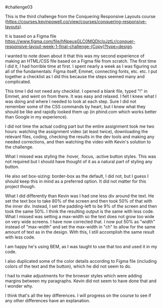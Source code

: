 #challenge03

This is the third challenge from the Conquering Responsive Layouts course (https://courses.kevinpowell.co/view/courses/conquering-responsive-layouts). 

It is based on a Figma file https://www.figma.com/file/hNpeusGLC0MQDlcIoJztLr/conquer-responsive-layout-week-1-final-challenge-(Copy)?type=design. 

I wanted to note down about it that this was my second experience of making an HTML/CSS file based on a Figma file from scratch. The first time I did it, I had horrible time at first. I spent nearly a week as I was figuring out all of the fundamentals: Figma itself, Emmet, connecting fonts, etc. etc. I put together a checklist as I did this because the steps seemed many and complicated. 

This time I did not need any checklist. I opened a blank file, typed "!" in Emmet, and went on from there. It was easy and relaxed. I felt I knew what I was doing and where I needed to look at each step. Sure I did not remember some of the CSS commands by heart, but I knew what they should be like and rapidly looked them up (in phind.com which works better than Google in my experience). 

I did not time the actual coding part but the entire assignment took me two hours: watching the assignment video (at least twice), downloading the relevant files, coding, checking the results in the dev tools and making any needed corrections, and then watching the video with Kevin's solution to the challenge. 

What I missed was styling the :hover, :focus, :active button styles. This was not required but I should have thought of it as a natural part of styling any button. 

He also set box-sizing: border-box as the default, I did not, but I guess I should keep this in mind as a preferred option. It did not matter for this project though. 

What I did differently than Kevin was I had one less div around the text. He set the text box to take 80% of the screen and then took 50% of that with the inner div. Instead, I set the padding-left to be 9% of the screen and then took the same 50%. I think the resulting output is the same with less code. What I missed was setting a max-width so the text does not grow too wide on very wide screens. I have now corrected that. I now put 50% as "width" instead of "max-width" and set the max-width in "ch" to allow for the same amount of text as in the design. With this, I still accomplish the same result with less code. 

I am happy he's using BEM, as I was taught to use that too and used it in my code. 

I also duplicated some of the color details according to Figma file (including colors of the text and the button), which he did not seem to do. 

I had to make adjustments for the browser styles which were adding margins between my paragraphs. Kevin did not seem to have done that and I wonder why. 

I think that's all the key differences. I will progress on the course to see if any other differences have an explanation.  


